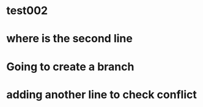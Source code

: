 # test002
# where is the second line
# Going to create a branch
# adding another line to check conflict
